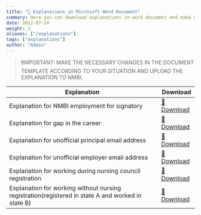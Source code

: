 ```yaml
---
title: "🔽 Explanations in Microsoft Word Document"
summary: Here you can download explanations in word docuemnt and make necessery changes according to your situation and upload it in the NMBI portal.
date: 2022-07-24
weight: 2
aliases: ["/explanations"]
tags: ["explanations"]
author: "Admin"
---
```



> ❗IMPORTANT: MAKE THE NECESSARY CHANGES IN THE DOCUMENT TEMPLATE ACCORDING TO YOUR SITUATION AND UPLOAD THE EXPLANATION TO NMBI.

| **Explanation**   |  **Download**   |
| -----------  | ----------- |
|Explanation for NMBI employment for signatory|[📎Download](/static/explanations/Explanation_Employment_Form_Signatory.docx)|
|Explanation for gap in the career|[📎Download](/static/explanations/Explanation_Gap_in_Career.docx)|
|Explanation for unofficial principal email address|[📎Download](/static/explanations/Explanation_Unofficail_College_Email(MUST_BE_IN_LETTERHEAD).docx)|
|Explanation for unofficial employer email address|[📎Download](/static/explanations/Explanation_Unofficial_Employer_Email(MUST_BE_IN_LETTERHEAD).docx)|
|Explanation for working during nursing council registration|[📎Download](/static/explanations/Explanation_Worked_during_nursing_council_registration.docx)|
|Explanation for working without nursing registration(registered in state A and worked in state B)|[📎Download](/static/explanations/Explanation_Worked_without_nursing_council_registration_in_another_jurisdiction.docx)|



